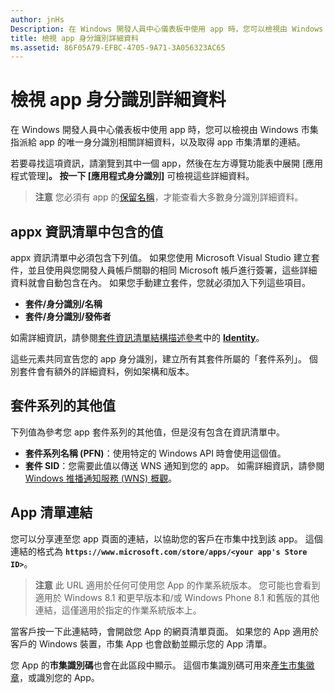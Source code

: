 ```yaml
---
author: jnHs
Description: 在 Windows 開發人員中心儀表板中使用 app 時，您可以檢視由 Windows 市集指派給 app 的唯一身分識別相關詳細資料，以及取得 app 市集清單的連結。
title: 檢視 app 身分識別詳細資料
ms.assetid: 86F05A79-EFBC-4705-9A71-3A056323AC65
---
```


# 檢視 app 身分識別詳細資料


在 Windows 開發人員中心儀表板中使用 app 時，您可以檢視由 Windows 市集指派給 app 的唯一身分識別相關詳細資料，以及取得 app 市集清單的連結。

若要尋找這項資訊，請瀏覽到其中一個 app，然後在左方導覽功能表中展開 [應用程式管理]****。 按一下 [應用程式身分識別]**** 可檢視這些詳細資料。

> **注意** 您必須有 app 的[保留名稱](create-your-app-by-reserving-a-name.md)，才能查看大多數身分識別詳細資料。

## appx 資訊清單中包含的值


appx 資訊清單中必須包含下列值。 如果您使用 Microsoft Visual Studio 建立套件，並且使用與您開發人員帳戶關聯的相同 Microsoft 帳戶進行簽署，這些詳細資料就會自動包含在內。 如果您手動建立套件，您就必須加入下列這些項目。

-   **套件/身分識別/名稱**
-   **套件/身分識別/發佈者**

如需詳細資訊，請參閱[套件資訊清單結構描述參考](https://msdn.microsoft.com/library/windows/apps/br211473)中的 [**Identity**](https://msdn.microsoft.com/library/windows/apps/br211441)。

這些元素共同宣告您的 app 身分識別，建立所有其套件所屬的「套件系列」。 個別套件會有額外的詳細資料，例如架構和版本。

## 套件系列的其他值


下列值為參考您 app 套件系列的其他值，但是沒有包含在資訊清單中。

-   **套件系列名稱 (PFN)**：使用特定的 Windows API 時會使用這個值。
-   **套件 SID**：您需要此值以傳送 WNS 通知到您的 app。 如需詳細資訊，請參閱 [Windows 推播通知服務 (WNS) 概觀](https://msdn.microsoft.com/library/windows/apps/mt187203)。

## App 清單連結

您可以分享連至您 app 頁面的連結，以協助您的客戶在市集中找到該 app。 這個連結的格式為 **`https://www.microsoft.com/store/apps/<your app's Store ID>`**。

> **注意** 此 URL 適用於任何可使用您 App 的作業系統版本。 您可能也會看到適用於 Windows 8.1 和更早版本和/或 Windows Phone 8.1 和舊版的其他連結，這僅適用於指定的作業系統版本上。

當客戶按一下此連結時，會開啟您 App 的網頁清單頁面。 如果您的 App 適用於客戶的 Windows 裝置，市集 App 也會啟動並顯示您的 App 清單。

您 App 的**市集識別碼**也會在此區段中顯示。 這個市集識別碼可用來[產生市集徽章](http://go.microsoft.com/fwlink/p/?LinkId=534236)，或識別您的 App。

 

 






<!--HONumber=May16_HO2-->


